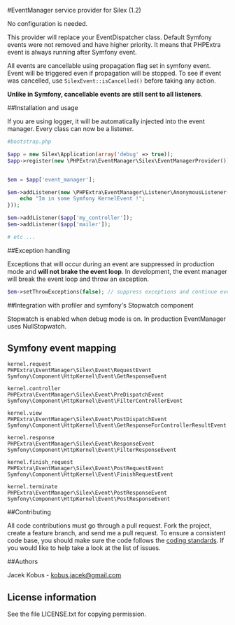 #EventManager service provider for Silex (1.2)

No configuration is needed.

This provider will replace your EventDispatcher class.
Default Symfony events were not removed and have higher priority.
It means that PHPExtra event is always running after Symfony event.

All events are cancellable using propagation flag set in symfony event.
Event will be triggered even if propagation will be stopped. 
To see if event was cancelled, use `SilexEvent::isCancelled()` before taking any action.

**Unlike in Symfony, cancellable events are still sent to all listeners**.

##Installation and usage

If you are using logger, it will be automatically injected into the event manager.
Every class can now be a listener.

```php
#bootstrap.php

$app = new Silex\Application(array('debug' => true));
$app->register(new \PHPExtra\EventManager\Silex\EventManagerProvider());


$em = $app['event_manager'];

$em->addListener(new \PHPExtra\EventManager\Listener\AnonymousListener(function(SilexEvent $event){
    echo "Im in some Symfony KernelEvent !";
}));

$em->addListener($app['my_controller']);
$em->addListener($app['mailer']);

# etc ...
```

##Exception handling

Exceptions that will occur during an event are suppressed in production mode and **will not brake the event loop**.
In development, the event manager will break the event loop and throw an exception.

```php
$em->setThrowExceptions(false); // suppress exceptions and continue event loop
```

##Integration with profiler and symfony's Stopwatch component

Stopwatch is enabled when debug mode is on. In production EventManager uses NullStopwatch.

## Symfony event mapping

```
kernel.request
PHPExtra\EventManager\Silex\Event\RequestEvent
Symfony\Component\HttpKernel\Event\GetResponseEvent

kernel.controller
PHPExtra\EventManager\Silex\Event\PreDispatchEvent
Symfony\Component\HttpKernel\Event\FilterControllerEvent

kernel.view
PHPExtra\EventManager\Silex\Event\PostDispatchEvent
Symfony\Component\HttpKernel\Event\GetResponseForControllerResultEvent

kernel.response
PHPExtra\EventManager\Silex\Event\ResponseEvent
Symfony\Component\HttpKernel\Event\FilterResponseEvent

kernel.finish_request
PHPExtra\EventManager\Silex\Event\PostRequestEvent
Symfony\Component\HttpKernel\Event\FinishRequestEvent

kernel.terminate
PHPExtra\EventManager\Silex\Event\PostResponseEvent
Symfony\Component\HttpKernel\Event\PostResponseEvent
```

##Contributing

All code contributions must go through a pull request.
Fork the project, create a feature branch, and send me a pull request.
To ensure a consistent code base, you should make sure the code follows
the [coding standards](http://symfony.com/doc/2.0/contributing/code/standards.html).
If you would like to help take a look at the list of issues.

##Authors

Jacek Kobus - <kobus.jacek@gmail.com>

## License information

See the file LICENSE.txt for copying permission.